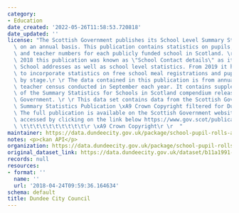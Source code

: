 ```yaml
---
category:
- Education
date_created: '2022-05-26T11:58:53.720818'
date_updated: ''
license: "The Scottish Government publishes its School Level Summary Statistics publication\
  \ on an annual basis. This publication contains statistics on pupils, school characteristics\
  \ and teacher numbers for each publicly funded school in Scotland. \r \r Up until\
  \ 2018 this publication was known as \"School Contact details\" as it contained\
  \ School addresses as well as school level statistics. From 2019 it has been updated\
  \ to incorporate statistics on free school meal registrations and pupil numbers\
  \ by stage.\r \r The data contained in this publication is from annual pupil and\
  \ teacher census conducted in September each year. It contains supplementary data\
  \ of the Summary Statistics for Schools in Scotland compendium released by the Scottish\
  \ Government. \r \r This data set contains data from the Scottish Government School\
  \ Summary Statistics Publication \xA9 Crown Copyright filtered for Dundee City.\
  \ The full publication is available on the Scottish Government website and can be\
  \ accessed by clicking on the link below https://www.gov.scot/publications/school-level-summary-statistics/\r\
  \ \t\t\t\t\t\t\t\t\t\t\r \xA9 Crown Copyright\r \r  "
maintainer: https://data.dundeecity.gov.uk/package/school-pupil-rolls-and-fte-teachers
notes: <p>ckan API</p>
organization: https://data.dundeecity.gov.uk/package/school-pupil-rolls-and-fte-teachers
original_dataset_link: https://data.dundeecity.gov.uk/dataset/b11a1991-abab-4900-a8ab-731239ada4ab/resource/b8d10c39-8dc8-4415-b795-553d11a0865e/download/total-pupils-and-teachers-sept-2017.xlsx
records: null
resources:
- format: ''
  name: ''
  url: '2018-04-24T09:59:36.164634'
schema: default
title: Dundee City Council
---
```


